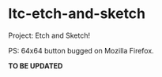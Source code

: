 # ltc-etch-and-sketch

Project: Etch and Sketch!

PS: 64x64 button bugged on Mozilla Firefox.

**TO BE UPDATED**
